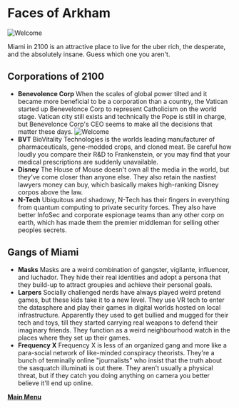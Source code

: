 # Faces of Arkham
![Welcome](panic.jpeg)

Miami in 2100 is an attractive place to live for the uber rich, the desperate, and the absolutely insane. Guess which one you aren't.

## Corporations of 2100
- **Benevolence Corp** When the scales of global power tilted and it became more beneficial to be a corporation than a country, the Vatican started up Benevelonce Corp to represent Catholicism on the world stage. Vatican city still exists and technically the Pope is still in charge, but Benevelonce Corp's CEO seems to make all the decisions that matter these days.
![Welcome](Games/Miami%202100/Website/assets/images/jmv5sVO.jpeg)
- **BVT** BioVitality Technologies is the worlds leading manufacturer of pharmaceuticals, gene-modded crops, and cloned meat. Be careful how loudly you compare their R&D to Frankenstein, or you may find that your medical prescriptions are suddenly unavailable.
- **Disney** The House of Mouse doesn't own all the media in the world, but they've come closer than anyone else. They also retain the nastiest lawyers money can buy, which basically makes high-ranking Disney corpos above the law.
- **N-Tech** Ubiquitous and shadowy, N-Tech has their fingers in everything from quantum computing to private security forces. They also have better InfoSec and corporate espionage teams than any other corp on earth, which has made them the premier middleman for selling other peoples secrets.  

## Gangs of Miami
- **Masks** Masks are a weird combination of gangster, vigilante, influencer, and luchador. They hide their real identities and adopt a persona that they build-up to attract groupies and achieve their personal goals. 
- **Larpers** Socially challenged nerds have always played weird pretend games, but these kids take it to a new level. They use VR tech to enter the datasphere and play their games in digital worlds hosted on local infrastructure. Apparently they used to get bullied and mugged for their tech and toys, till they started carrying real weapons to defend their imaginary friends. They function as a weird neighbourhood watch in the places where they set up their games.
- **Frequency X** Frequency X is less of an organized gang and more like a para-social network of like-minded conspiracy theorists. They're a bunch of terminally online "journalists" who insist that the truth about the sasquatch illuminati is out there. They aren't usually a physical threat, but if they catch you doing anything on camera you better believe it'll end up online.

 **[Main Menu](README.md)**